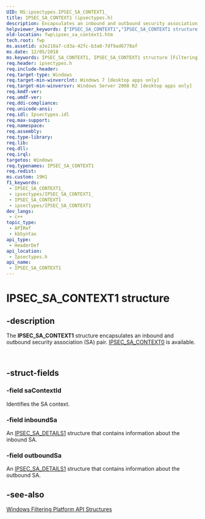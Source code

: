```yaml
---
UID: NS:ipsectypes.IPSEC_SA_CONTEXT1_
title: IPSEC_SA_CONTEXT1 (ipsectypes.h)
description: Encapsulates an inbound and outbound security association (SA) pair.
helpviewer_keywords: ["IPSEC_SA_CONTEXT1","IPSEC_SA_CONTEXT1 structure [Filtering]","fwp.ipsec_sa_context1","ipsectypes/IPSEC_SA_CONTEXT1"]
old-location: fwp\ipsec_sa_context1.htm
tech.root: fwp
ms.assetid: a3e210a7-cd3a-42fc-b3a0-7df9ad6778af
ms.date: 12/05/2018
ms.keywords: IPSEC_SA_CONTEXT1, IPSEC_SA_CONTEXT1 structure [Filtering], fwp.ipsec_sa_context1, ipsectypes/IPSEC_SA_CONTEXT1
req.header: ipsectypes.h
req.include-header: 
req.target-type: Windows
req.target-min-winverclnt: Windows 7 [desktop apps only]
req.target-min-winversvr: Windows Server 2008 R2 [desktop apps only]
req.kmdf-ver: 
req.umdf-ver: 
req.ddi-compliance: 
req.unicode-ansi: 
req.idl: Ipsectypes.idl
req.max-support: 
req.namespace: 
req.assembly: 
req.type-library: 
req.lib: 
req.dll: 
req.irql: 
targetos: Windows
req.typenames: IPSEC_SA_CONTEXT1
req.redist: 
ms.custom: 19H1
f1_keywords:
 - IPSEC_SA_CONTEXT1_
 - ipsectypes/IPSEC_SA_CONTEXT1_
 - IPSEC_SA_CONTEXT1
 - ipsectypes/IPSEC_SA_CONTEXT1
dev_langs:
 - c++
topic_type:
 - APIRef
 - kbSyntax
api_type:
 - HeaderDef
api_location:
 - Ipsectypes.h
api_name:
 - IPSEC_SA_CONTEXT1
---
```


# IPSEC_SA_CONTEXT1 structure


## -description

The <b>IPSEC_SA_CONTEXT1</b> structure encapsulates an inbound and outbound security association (SA) pair.
[IPSEC_SA_CONTEXT0](https://docs.microsoft.com/windows/desktop/api/ipsectypes/ns-ipsectypes-ipsec_sa_context0) is available.</div><div> </div>

## -struct-fields

### -field saContextId

Identifies the SA context.

### -field inboundSa

An [IPSEC_SA_DETAILS1](https://docs.microsoft.com/windows/desktop/api/ipsectypes/ns-ipsectypes-ipsec_sa_details1) structure that contains information about the inbound SA.

### -field outboundSa

An [IPSEC_SA_DETAILS1](https://docs.microsoft.com/windows/desktop/api/ipsectypes/ns-ipsectypes-ipsec_sa_details1) structure that contains information about the outbound SA.

## -see-also

<a href="https://docs.microsoft.com/windows/desktop/FWP/fwp-structs">Windows Filtering Platform  API Structures</a>

